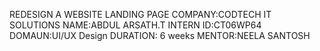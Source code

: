 REDESIGN A WEBSITE LANDING PAGE
COMPANY:CODTECH IT SOLUTIONS
NAME:ABDUL ARSATH.T
INTERN ID:CT06WP64
DOMAUN:UI/UX Design
DURATION: 6 weeks
MENTOR:NEELA SANTOSH
